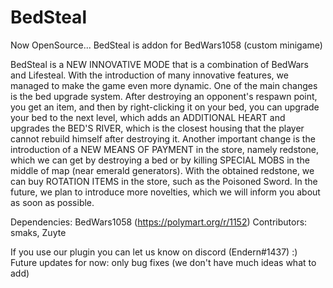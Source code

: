# BedSteal
Now OpenSource... BedSteal is addon for BedWars1058 (custom minigame)

BedSteal is a NEW INNOVATIVE MODE that is a combination of BedWars and Lifesteal. With the introduction of many innovative features, we managed to make the game even more dynamic. One of the main changes is the bed upgrade system. After destroying an opponent's respawn point, you get an item, and then by right-clicking it on your bed, you can upgrade your bed to the next level, which adds an ADDITIONAL HEART and upgrades the BED'S RIVER, which is the closest housing that the player cannot rebuild himself after destroying it. Another important change is the introduction of a NEW MEANS OF PAYMENT in the store, namely redstone, which we can get by destroying a bed or by killing SPECIAL MOBS in the middle of map (near emerald generators). With the obtained redstone, we can buy ROTATION ITEMS in the store, such as the Poisoned Sword. In the future, we plan to introduce more novelties, which we will inform you about as soon as possible.

Dependencies: BedWars1058 (https://polymart.org/r/1152)
Contributors: smaks, Zuyte


If you use our plugin you can let us know on discord (Endern#1437) :)
Future updates for now: only bug fixes (we don't have much ideas what to add)
